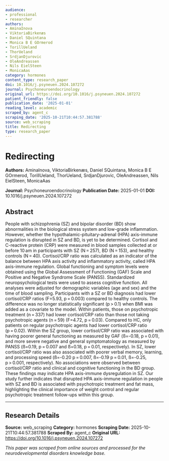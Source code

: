 ```yaml
---
audience:
- professional
- researcher
authors:
- AminaInova
- ViktoriaBirkenæs
- Daniel SQuintana
- Monica B E GOrmerod
- TorillUeland
- ThorUeland
- SrdjanDjurovic
- OleAndreassen
- Nils EielSteen
- MonicaAas
category: hormones
content_type: research_paper
doi: 10.1016/j.psyneuen.2024.107272
journal: Psychoneuroendocrinology
original_url: https://doi.org/10.1016/j.psyneuen.2024.107272
patient_friendly: false
publication_date: '2025-01-01'
reading_level: academic
scraped_by: agent_c
scraping_date: '2025-10-21T10:44:57.381788'
source: web_scraping
title: Redirecting
type: research_paper
---
```

# Redirecting

**Authors:** AminaInova, ViktoriaBirkenæs, Daniel SQuintana, Monica B E GOrmerod, TorillUeland, ThorUeland, SrdjanDjurovic, OleAndreassen, Nils EielSteen, MonicaAas

**Journal:** Psychoneuroendocrinology
**Publication Date:** 2025-01-01
**DOI:** 10.1016/j.psyneuen.2024.107272

## Abstract

People with schizophrenia (SZ) and bipolar disorder (BD) show abnormalities in the biological stress system and low-grade inflammation. However, whether the hypothalamic-pituitary-adrenal (HPA) axis-immune regulation is disrupted in SZ and BD, is yet to be determined.
Cortisol and C-reactive protein (CRP) were measured in blood samples collected at or before 10 am in participants with SZ (N = 257), BD (N = 153), and healthy controls (N = 40). Cortisol/CRP ratio was calculated as an indicator of the balance between HPA axis activity and inflammatory activity, called HPA axis-immune regulation. Global functioning and symptom levels were obtained using the Global Assessment of Functioning (GAF) Scale and Positive and Negative Syndrome Scale (PANSS). Standardized neuropsychological tests were used to assess cognitive function. All analyses were adjusted for demographic variables (age and sex) and the time of blood sampling.
Participants with a SZ or BD diagnosis had lower cortisol/CRP ratios (F=5.93, p = 0.003) compared to healthy controls. The difference was no longer statistically significant (p > 0.1) when BMI was added as a covariate to the model. Within patients, those on psychotropic treatment (n = 337) had lower cortisol/CRP ratio than those not taking psychotropic agents (n = 59) (F=4.72, p = 0.03). Compared to HC, only patients on regular psychotropic agents had lower cortisol/CRP ratio (p = 0.02). Within the SZ group, lower cortisol/CRP ratio was associated with having poorer general functioning as measured by GAF (ß=-0.18, p = 0.01), and more severe negative and general symptomatology as measured by PANSS (ß=0.19, p = 0.007 and ß=0.18, p = 0.01, respectively). In SZ, lower cortisol/CRP ratio was also associated with poorer verbal memory, learning, and processing speed (ß=-0.20 p = 0.007, ß=-0.19 p = 0.01, ß=-0.25, p > 0.001, respectively). No associations were observed between cortisol/CRP ratio and clinical and cognitive functioning in the BD group.
These findings may indicate HPA axis-immune dysregulation in SZ. Our study further indicates that disrupted HPA axis-immune regulation in people with SZ and BD is associated with psychotropic treatment and fat mass, highlighting the clinical importance of weight control and regular psychotropic treatment follow-ups within this group.

---

## Research Details

**Source:** web_scraping
**Category:** hormones
**Scraping Date:** 2025-10-21T10:44:57.381788
**Scraped By:** agent_c
**Original URL:** https://doi.org/10.1016/j.psyneuen.2024.107272

*This paper was scraped from online sources and processed for the neurodevelopmental disorders knowledge base.*